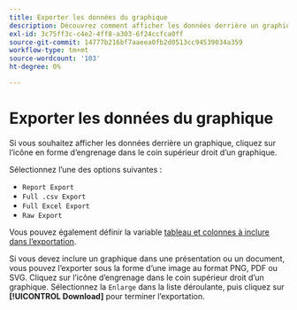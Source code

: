 ```yaml
---
title: Exporter les données du graphique
description: Découvrez comment afficher les données derrière un graphique.
exl-id: 3c75ff3c-c4e2-4ff8-a303-6f24ccfca0ff
source-git-commit: 14777b216bf7aaeea0fb2d0513cc94539034a359
workflow-type: tm+mt
source-wordcount: '103'
ht-degree: 0%

---
```


# Exporter les données du graphique

Si vous souhaitez afficher les données derrière un graphique, cliquez sur l’icône en forme d’engrenage dans le coin supérieur droit d’un graphique.

Sélectionnez l’une des options suivantes :

- `Report Export`
- `Full .csv Export`
- `Full Excel Export`
- `Raw Export`

Vous pouvez également définir la variable [tableau et colonnes à inclure dans l’exportation](../../tutorials/export-raw-data.md).

Si vous devez inclure un graphique dans une présentation ou un document, vous pouvez l’exporter sous la forme d’une image au format PNG, PDF ou SVG. Cliquez sur l’icône d’engrenage dans le coin supérieur droit d’un graphique. Sélectionnez la `Enlarge` dans la liste déroulante, puis cliquez sur **[!UICONTROL Download]** pour terminer l’exportation.
